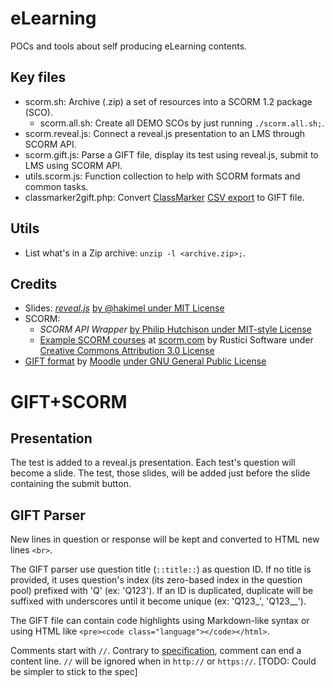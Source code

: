 # eLearning

POCs and tools about self producing eLearning contents.

## Key files

* scorm.sh: Archive (.zip) a set of resources into a SCORM 1.2 package (SCO).
  - scorm.all.sh: Create all DEMO SCOs by just running `./scorm.all.sh;`.
* scorm.reveal.js: Connect a reveal.js presentation to an LMS through SCORM API.
* scorm.gift.js: Parse a GIFT file, display its test using reveal.js, submit to LMS using SCORM API.
* utils.scorm.js: Function collection to help with SCORM formats and common tasks.
* classmarker2gift.php: Convert [ClassMarker](https://www.classmarker.com) [CSV export](https://www.classmarker.com/online-testing/manual/#exportquestions) to GIFT file.

## Utils

* List what's in a Zip archive: `unzip -l <archive.zip>;`.

## Credits

* Slides: _[reveal.js](https://revealjs.com/)_ [by @hakimel under MIT License](https://github.com/hakimel/reveal.js/blob/master/LICENSE)
* SCORM:
  - _SCORM API Wrapper_ [by Philip Hutchison under MIT-style License](https://github.com/pipwerks/scorm-api-wrapper)
  - [Example SCORM courses](https://scorm.com/scorm-explained/technical-scorm/golf-examples/) at [scorm.com](https://scorm.com) by Rustici Software under [Creative Commons Attribution 3.0 License](https://creativecommons.org/licenses/by/3.0/)
* [GIFT format](https://docs.moodle.org/en/GIFT_format) by [Moodle](https://moodle.org/) [under GNU General Public License](https://docs.moodle.org/dev/License)


# GIFT+SCORM

## Presentation

The test is added to a reveal.js presentation.
Each test's question will become a slide.
The test, those slides, will be added just before the slide containing the submit button.

## GIFT Parser

New lines in question or response will be kept and converted to HTML new lines `<br>`.

The GIFT parser use question title (`::title::`) as question ID.
If no title is provided, it uses question's index (its zero-based index in the question pool) prefixed with 'Q' (ex: 'Q123').
If an ID is duplicated, duplicate will be suffixed with underscores until it become unique (ex: 'Q123_', 'Q123__'). 

The GIFT file can contain code highlights using Markdown-like syntax or using HTML like `<pre><code class="language"></code></html>`.

Comments start with `//`. Contrary to [specification](https://docs.moodle.org/en/GIFT_format#Line_Comments]), comment can end a content line. `//` will be ignored when in `http://` or `https://`. [TODO: Could be simpler to stick to the spec]
